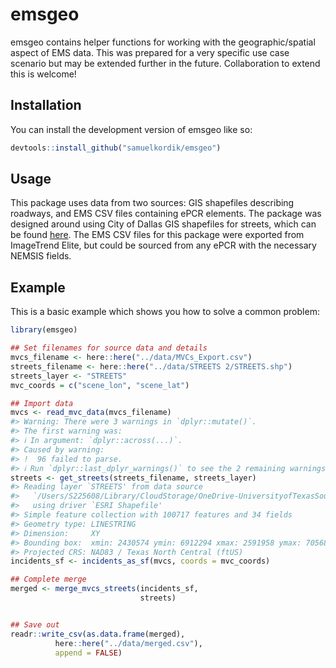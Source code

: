 
<!-- README.md is generated from README.Rmd. Please edit that file -->

# emsgeo

<!-- badges: start -->
<!-- badges: end -->

emsgeo contains helper functions for working with the geographic/spatial
aspect of EMS data. This was prepared for a very specific use case
scenario but may be extended further in the future. Collaboration to
extend this is welcome!

## Installation

You can install the development version of emsgeo like so:

``` r
devtools::install_github("samuelkordik/emsgeo")
```

## Usage

This package uses data from two sources: GIS shapefiles describing
roadways, and EMS CSV files containing ePCR elements. The package was
designed around using City of Dallas GIS shapefiles for streets, which
can be found
[here](https://egis.dallascityhall.com/resources/shapefileDownload.aspx).
The EMS CSV files for this package were exported from ImageTrend Elite,
but could be sourced from any ePCR with the necessary NEMSIS fields.

## Example

This is a basic example which shows you how to solve a common problem:

``` r
library(emsgeo)

## Set filenames for source data and details
mvcs_filename <- here::here("../data/MVCs_Export.csv")
streets_filename <- here::here("../data/STREETS 2/STREETS.shp")
streets_layer <- "STREETS"
mvc_coords = c("scene_lon", "scene_lat")

## Import data
mvcs <- read_mvc_data(mvcs_filename)
#> Warning: There were 3 warnings in `dplyr::mutate()`.
#> The first warning was:
#> ℹ In argument: `dplyr::across(...)`.
#> Caused by warning:
#> !  96 failed to parse.
#> ℹ Run `dplyr::last_dplyr_warnings()` to see the 2 remaining warnings.
streets <- get_streets(streets_filename, streets_layer)
#> Reading layer `STREETS' from data source 
#>   `/Users/S225608/Library/CloudStorage/OneDrive-UniversityofTexasSouthwestern/Documents/2 Quality Control & Data/2023-10 StreetLevelMVCs/data/STREETS 2/STREETS.shp' 
#>   using driver `ESRI Shapefile'
#> Simple feature collection with 100717 features and 34 fields
#> Geometry type: LINESTRING
#> Dimension:     XY
#> Bounding box:  xmin: 2430574 ymin: 6912294 xmax: 2591958 ymax: 7056822
#> Projected CRS: NAD83 / Texas North Central (ftUS)
incidents_sf <- incidents_as_sf(mvcs, coords = mvc_coords)

## Complete merge
merged <- merge_mvcs_streets(incidents_sf,
                             streets)


## Save out
readr::write_csv(as.data.frame(merged),
          here::here("../data/merged.csv"),
          append = FALSE)
```
